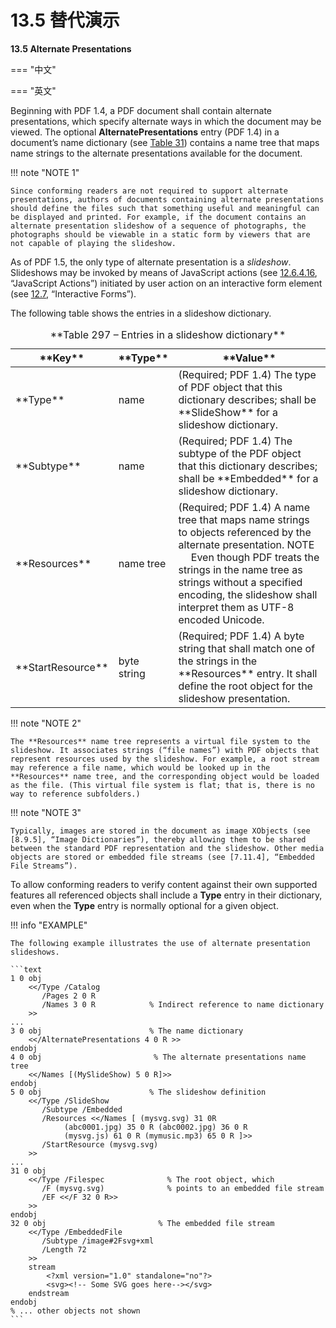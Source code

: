 # 13.5 替代演示

**13.5 Alternate Presentations**

=== "中文"

=== "英文"

Beginning with PDF 1.4, a PDF document shall contain alternate presentations, which specify alternate ways in which the document may be viewed. The optional **AlternatePresentations** entry (PDF 1.4) in a document’s name dictionary (see [Table 31](../c7/s7.md#table31)) contains a name tree that maps name strings to the alternate presentations available for the document.

!!! note "NOTE 1"

    Since conforming readers are not required to support alternate presentations, authors of documents containing alternate presentations should define the files such that something useful and meaningful can be displayed and printed. For example, if the document contains an alternate presentation slideshow of a sequence of photographs, the photographs should be viewable in a static form by viewers that are not capable of playing the slideshow.

As of PDF 1.5, the only type of alternate presentation is a *slideshow*. Slideshows may be invoked by means of JavaScript actions (see [12.6.4.16], “JavaScript Actions”) initiated by user action on an interactive form element (see [12.7], “Interactive Forms”).

The following table shows the entries in a slideshow dictionary.

<table id="table297" markdown="span">
    <caption>**Table 297 – Entries in a slideshow dictionary**</caption>
    <thead>
        <tr>
            <th>**Key**</th>
            <th>**Type**</th>
            <th>**Value**</th>
        </tr>
    </thead>
    <tbody>
        <tr>
            <td>**Type**</td> 
            <td>name</td>
            <td>(Required; PDF 1.4) The type of PDF object that this dictionary describes; shall be **SlideShow** for a slideshow dictionary.
            </td>
        </tr>
        <tr>
            <td>**Subtype**</td> 
            <td>name</td>
            <td>(Required; PDF 1.4) The subtype of the PDF object that this dictionary describes; shall be **Embedded** for a slideshow dictionary.
            </td>
        </tr>
        <tr>
            <td>**Resources**</td> 
            <td>name tree</td>
            <td>(Required; PDF 1.4) A name tree that maps name strings to objects referenced by the alternate presentation.
                NOTE &emsp; Even though PDF treats the strings in the name tree as strings without a specified encoding, the slideshow shall interpret them as UTF-8 encoded Unicode.
            </td>
        </tr>
        <tr>
            <td>**StartResource**</td> 
            <td>byte string</td>
            <td>(Required; PDF 1.4) A byte string that shall match one of the strings in the **Resources** entry. It shall define the root object for the slideshow presentation.
            </td>
        </tr>
    </tbody>
</table>

!!! note "NOTE 2"

    The **Resources** name tree represents a virtual file system to the slideshow. It associates strings (“file names”) with PDF objects that represent resources used by the slideshow. For example, a root stream may reference a file name, which would be looked up in the **Resources** name tree, and the corresponding object would be loaded as the file. (This virtual file system is flat; that is, there is no way to reference subfolders.)

!!! note "NOTE 3"

    Typically, images are stored in the document as image XObjects (see [8.9.5], “Image Dictionaries”), thereby allowing them to be shared between the standard PDF representation and the slideshow. Other media objects are stored or embedded file streams (see [7.11.4], “Embedded File Streams”).

To allow conforming readers to verify content against their own supported features all referenced objects shall
include a **Type** entry in their dictionary, even when the **Type** entry is normally optional for a given object.

!!! info "EXAMPLE"

    The following example illustrates the use of alternate presentation slideshows.
    
    ```text
    1 0 obj
        <</Type /Catalog
           /Pages 2 0 R
           /Names 3 0 R            % Indirect reference to name dictionary
        >>
    ...
    3 0 obj                        % The name dictionary
        <</AlternatePresentations 4 0 R >>
    endobj
    4 0 obj                         % The alternate presentations name tree
        <</Names [(MySlideShow) 5 0 R]>>
    endobj
    5 0 obj                        % The slideshow definition
        <</Type /SlideShow
           /Subtype /Embedded
           /Resources <</Names [ (mysvg.svg) 31 0R
                (abc0001.jpg) 35 0 R (abc0002.jpg) 36 0 R
                (mysvg.js) 61 0 R (mymusic.mp3) 65 0 R ]>>
           /StartResource (mysvg.svg)
        >>
    ...
    31 0 obj
        <</Type /Filespec              % The root object, which
           /F (mysvg.svg)              % points to an embedded file stream
           /EF <</F 32 0 R>>
        >>
    endobj
    32 0 obj                         % The embedded file stream
        <</Type /EmbeddedFile
           /Subtype /image#2Fsvg+xml
           /Length 72
        >>
        stream
            <?xml version="1.0" standalone="no"?>
            <svg><!-- Some SVG goes here--></svg>
        endstream
    endobj
    % ... other objects not shown
    ```

[12.7]: ../c12/s7.md

[7.11.4]: ../c7/s11.md#7114-嵌入式文件流
[8.9.5]: ../c8/s9.md#895-图片字典
[12.6.4.16]: ../c12/s6.md#126416-javascript-动作